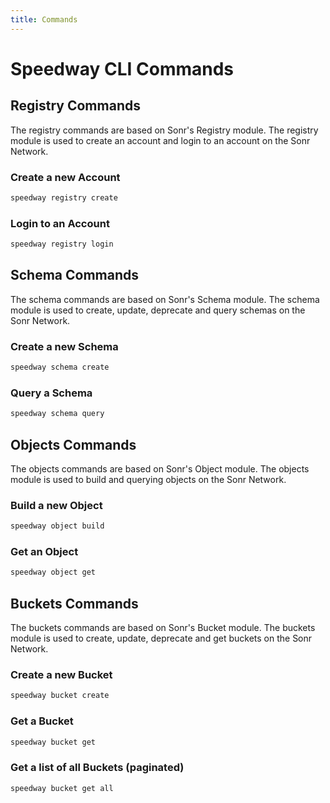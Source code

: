 ```yaml
---
title: Commands
---
```

# Speedway CLI Commands
## Registry Commands
The registry commands are based on Sonr's Registry module. The registry module is used to create an account and login to an account on the Sonr Network.
### Create a new Account
```bash
speedway registry create
```

### Login to an Account
```bash
speedway registry login
```

## Schema Commands
The schema commands are based on Sonr's Schema module. The schema module is used to create, update, deprecate and query schemas on the Sonr Network.
### Create a new Schema
```bash
speedway schema create
```

### Query a Schema
```bash
speedway schema query
```

## Objects Commands
The objects commands are based on Sonr's Object module. The objects module is used to build and querying objects on the Sonr Network.
### Build a new Object
```bash
speedway object build
```

### Get an Object
```bash
speedway object get
```

## Buckets Commands
The buckets commands are based on Sonr's Bucket module. The buckets module is used to create, update, deprecate and get buckets on the Sonr Network.
### Create a new Bucket
```bash
speedway bucket create
```

### Get a Bucket
```bash
speedway bucket get
```

### Get a list of all Buckets (paginated)
```bash
speedway bucket get all
```
